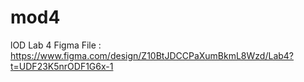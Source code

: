 # mod4
lOD Lab 4
Figma File :  https://www.figma.com/design/Z10BtJDCCPaXumBkmL8Wzd/Lab4?t=UDF23K5nrODF1G6x-1
